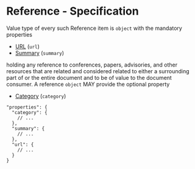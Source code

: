 # Reference - Specification

Value type of every such Reference item is `object` with the mandatory properties

* [URL](reference/url-spec.en.md) (`url`)
* [Summary](reference/summary-spec.en.md) (`summary`)

holding any reference to conferences, papers, advisories, and other resources that are related and considered related to
either a surrounding part of or the entire document and to be of value to the document consumer.
A reference `object` MAY provide the optional property

* [Category](reference/category-spec.en.md) (`category`)

```
"properties": {
  "category": {
    // ...
  },
  "summary": {
    // ...
  },
  "url": {
    // ...
  }
}
```
